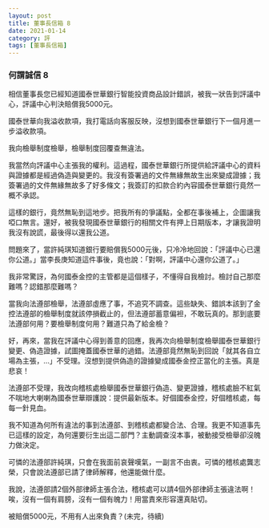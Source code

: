 ```yaml
---
layout: post
title: 董事長信箱 8
date: 2021-01-14
category: 評
tags: [董事長信箱]
---
```


### 何謂誠信 8

相信董事長您已經知道國泰世華銀行智能投資商品設計錯誤，被我一狀告到評議中心，評議中心判決賠償我5000元。

國泰世華向我溢收款項，我打電話向客服反映，沒想到國泰世華銀行下一個月進一步溢收款項。

我向檢舉制度檢舉，檢舉制度回覆查無違法。

我當然向評議中心主張我的權利。這過程，國泰世華銀行所提供給評議中心的資料與證據都是經過偽造與變更的。我沒有簽署過的文件無緣無故生出來變成證據；我簽署過的文件無緣無故多了好多條文；我簽訂的扣款合約內容國泰世華銀行竟然一概不承認。

這樣的銀行，竟然無恥到這地步。把我所有的爭議點，全都在事後補上，企圖讓我啞口無言。還好，被我發現國泰世華銀行的相關文件有押上日期版本，才讓我證明我沒有說謊，最後得以還我公道。

問題來了，當許純琪知道銀行要賠償我5000元後，只冷冷地回說：「評議中心已還你公道。」當李長庚知道這件事後，竟也說：「對啊，評議中心還你公道了。」

我非常驚訝，為何國泰金控的主管都是這個樣子，不懂得自我檢討。檢討自己那麼難嗎？認錯那麼難嗎？

當我向法遵部檢舉，法遵部虛應了事，不追究不調查。這些缺失、錯誤本該到了金控法遵部的檢舉制度就該停損截止的，但法遵部蓄意偏袒，不敢玩真的。那到底要法遵部何用？要檢舉制度何用？難道只為了給金檢？

好，再來，當我在評議中心得到善意的回應，我再次向檢舉制度檢舉國泰世華銀行變更、偽造證據，試圖掩蓋國泰世華的過錯。法遵部竟然無恥到回說「就其各自立場為主張，…」不受理。沒想到提供偽造的證據變成國泰金控正當化的主張。真是悲哀！

法遵部不受理，我改向稽核處檢舉國泰世華銀行偽造、變更證據，稽核處臉不紅氣不喘地大喇喇為國泰世華辯護說：提供最新版本。好個國泰金控，好個稽核處，每每一針見血。

我不知道為何所有違法的事到法遵部、到稽核處都變合法、合理。我更不知道事先已這樣的設定，為何還要衍生出這二部門？主動調查沒本事，被動接受檢舉卻沒魄力做決定。

可憐的法遵部許純琪，只會在我面前哀聲嘆氣，一副言不由衷。可憐的稽核處龔志榮，只會說法遵部已請了律師解釋，他還能做什麼。

我說，法遵部請2個外部律師主張合法，稽核處可以請4個外部律師主張違法啊！唉，沒有一個有肩膀，沒有一個有魄力！用當責來形容還真貼切。

被賠償5000元，不用有人出來負責？(未完，待續)
